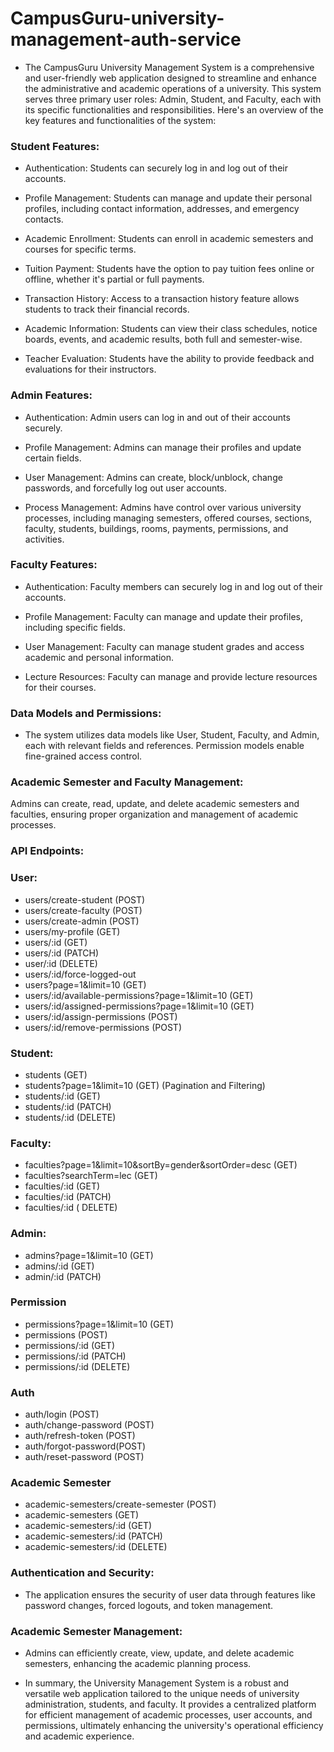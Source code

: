 # CampusGuru-university-management-auth-service

* The CampusGuru University Management System is a comprehensive and user-friendly web application designed to streamline and enhance the administrative and academic operations of a university. This system serves three primary user roles: Admin, Student, and Faculty, each with its specific functionalities and responsibilities. Here's an overview of the key features and functionalities of the system:

### Student Features:

- Authentication: Students can securely log in and log out of their accounts.

- Profile Management: Students can manage and update their personal profiles, including contact information, addresses, and emergency contacts.

- Academic Enrollment: Students can enroll in academic semesters and courses for specific terms.

- Tuition Payment: Students have the option to pay tuition fees online or offline, whether it's partial or full payments.

- Transaction History: Access to a transaction history feature allows students to track their financial records.

- Academic Information: Students can view their class schedules, notice boards, events, and academic results, both full and semester-wise.

- Teacher Evaluation: Students have the ability to provide feedback and evaluations for their instructors.

### Admin Features:

- Authentication: Admin users can log in and out of their accounts securely.

- Profile Management: Admins can manage their profiles and update certain fields.

- User Management: Admins can create, block/unblock, change passwords, and forcefully log out user accounts.

- Process Management: Admins have control over various university processes, including managing semesters, offered courses, sections, faculty, students, buildings, rooms, payments, permissions, and activities.

### Faculty Features:

- Authentication: Faculty members can securely log in and log out of their accounts.

- Profile Management: Faculty can manage and update their profiles, including specific fields.

- User Management: Faculty can manage student grades and access academic and personal information.

- Lecture Resources: Faculty can manage and provide lecture resources for their courses.

### Data Models and Permissions:

* The system utilizes data models like User, Student, Faculty, and Admin, each with relevant fields and references. Permission models enable fine-grained access control.

### Academic Semester and Faculty Management:

Admins can create, read, update, and delete academic semesters and faculties, ensuring proper organization and management of academic processes.

### API Endpoints:

### User:
- users/create-student (POST)
- users/create-faculty (POST)
- users/create-admin (POST)
- users/my-profile (GET)
- users/:id (GET)
- users/:id (PATCH)
- user/:id (DELETE)
- users/:id/force-logged-out
- users?page=1&limit=10 (GET)
- users/:id/available-permissions?page=1&limit=10 (GET)
- users/:id/assigned-permissions?page=1&limit=10 (GET)
- users/:id/assign-permissions (POST)
- users/:id/remove-permissions (POST)


### Student:
- students (GET)
- students?page=1&limit=10 (GET) (Pagination and Filtering)
- students/:id  (GET)
- students/:id  (PATCH)
- students/:id (DELETE)

### Faculty:
- faculties?page=1&limit=10&sortBy=gender&sortOrder=desc  (GET) 
- faculties?searchTerm=lec (GET)
- faculties/:id  (GET)
- faculties/:id    (PATCH)
- faculties/:id ( DELETE)

### Admin:
- admins?page=1&limit=10 (GET)
- admins/:id  (GET)
- admin/:id   (PATCH)

### Permission
- permissions?page=1&limit=10 (GET)
- permissions (POST)
- permissions/:id (GET)
- permissions/:id (PATCH)
- permissions/:id (DELETE)

### Auth
- auth/login (POST)
- auth/change-password (POST)
- auth/refresh-token (POST)
- auth/forgot-password(POST)
- auth/reset-password (POST)

### Academic Semester
- academic-semesters/create-semester (POST)
- academic-semesters  (GET)
- academic-semesters/:id (GET) 
- academic-semesters/:id (PATCH)
- academic-semesters/:id (DELETE)

### Authentication and Security:

* The application ensures the security of user data through features like password changes, forced logouts, and token management.

### Academic Semester Management:

* Admins can efficiently create, view, update, and delete academic semesters, enhancing the academic planning process.

* In summary, the University Management System is a robust and versatile web application tailored to the unique needs of university administration, students, and faculty. It provides a centralized platform for efficient management of academic processes, user accounts, and permissions, ultimately enhancing the university's operational efficiency and academic experience.
